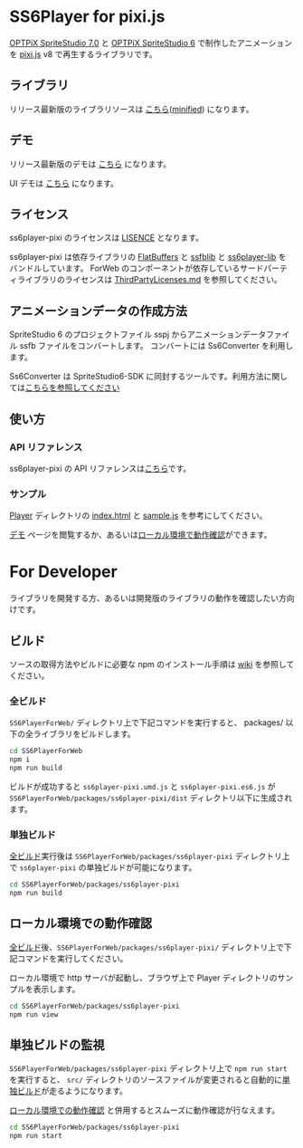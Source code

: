 # SS6Player for pixi.js

[OPTPiX SpriteStudio 7.0](https://www.webtech.co.jp/help/ja/spritestudio7/download/) と [OPTPiX SpriteStudio 6](https://www.webtech.co.jp/help/ja/spritestudio/download/) で制作したアニメーションを [pixi.js](https://www.pixijs.com/) v8 で再生するライブラリです。

## ライブラリ

リリース最新版のライブラリソースは [こちら](https://spritestudio.github.io/SS6PlayerForWeb/Player/ss6player-pixi.umd.js)([minified](https://spritestudio.github.io/SS6PlayerForWeb/Player/ss6player-pixi.min.js)) になります。

## デモ

リリース最新版のデモは [こちら](https://spritestudio.github.io/SS6PlayerForWeb/Player/index.html) になります。

UI デモは [こちら](https://spritestudio.github.io/SS6PlayerForWeb/ui-examples/index.html) になります。

## ライセンス
ss6player-pixi のライセンスは [LISENCE](../../LICENSE) となります。

ss6player-pixi は依存ライブラリの [FlatBuffers](https://google.github.io/flatbuffers/) と [ssfblib](../ssfblib) と [ss6player-lib](../ss6player-lib) をバンドルしています。
ForWeb のコンポーネントが依存しているサードパーティライブラリのライセンスは [ThirdPartyLicenses.md](../../ThirdPartyLicenses.md) を参照してください。

## アニメーションデータの作成方法

SpriteStudio 6 のプロジェクトファイル sspj からアニメーションデータファイル ssfb ファイルをコンバートします。 コンバートには Ss6Converter を利用します。

Ss6Converter は SpriteStudio6-SDK に同封するツールです。利用方法に関しては[こちらを参照してください](https://github.com/SpriteStudio/SpriteStudio6-SDK/wiki/%E3%82%B3%E3%83%B3%E3%83%90%E3%83%BC%E3%82%BF%E3%81%AE%E4%BD%BF%E3%81%84%E6%96%B9)

## 使い方

### API リファレンス

ss6player-pixi の API リファレンスは[こちら](https://spritestudio.github.io/SS6PlayerForWeb/ss6player_pixi_api/index.html)です。

### サンプル

[Player](./Player/) ディレクトリの [index.html](./Player/index.html) と [sample.js](./Player/sample.js) を参考にしてください。

[デモ](#デモ) ページを閲覧するか、あるいは[ローカル環境で動作確認](#ローカル環境での動作確認)ができます。


# For Developer

ライブラリを開発する方、あるいは開発版のライブラリの動作を確認したい方向けです。

## ビルド

ソースの取得方法やビルドに必要な npm のインストール手順は [wiki](https://github.com/SpriteStudio/SS6PlayerForWeb/wiki) を参照してください。

### 全ビルド

`SS6PlayerForWeb/` ディレクトリ上で下記コマンドを実行すると、 packages/ 以下の全ライブラリをビルドします。

```bash
cd SS6PlayerForWeb
npm i
npm run build
```

ビルドが成功すると `ss6player-pixi.umd.js` と `ss6player-pixi.es6.js` が `SS6PlayerForWeb/packages/ss6player-pixi/dist` ディレクトリ以下に生成されます。

### 単独ビルド

[全ビルド](#全ビルド)実行後は `SS6PlayerForWeb/packages/ss6player-pixi` ディレクトリ上で `ss6player-pixi` の単独ビルドが可能になります。

```bash
cd SS6PlayerForWeb/packages/ss6player-pixi
npm run build
```

## ローカル環境での動作確認

[全ビルド](#全ビルド)後、`SS6PlayerForWeb/packages/ss6player-pixi/` ディレクトリ上で下記コマンドを実行してください。

ローカル環境で http サーバが起動し、ブラウザ上で Player ディレクトリのサンプルを表示します。

```bash
cd SS6PlayerForWeb/packages/ss6player-pixi
npm run view
```

## 単独ビルドの監視

`SS6PlayerForWeb/packages/ss6player-pixi` ディレクトリ上で `npm run start` を実行すると、 `src/` ディレクトリのソースファイルが変更されると自動的に[単独ビルド](#単独ビルド)が走るようになります。 

[ローカル環境での動作確認](#ローカル環境での動作確認) と併用するとスムーズに動作確認が行なえます。

```bash
cd SS6PlayerForWeb/packages/ss6player-pixi
npm run start
```
